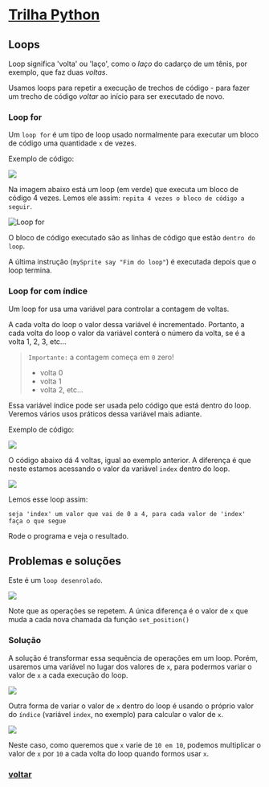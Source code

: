 # [Trilha Python](index.md)

## Loops

Loop significa 'volta' ou 'laço', como o *laço* do cadarço de um tênis, por exemplo, que faz duas *voltas*.

Usamos loops para repetir a execução de trechos de código - para fazer um trecho de código *voltar* ao início para ser executado de novo.


### Loop for

Um `loop for` é um tipo de loop usado normalmente para executar um bloco de código uma quantidade `x` de vezes.


Exemplo de código:

![](img/arcade-Loop-For-01.png)

Na imagem abaixo está um loop (em verde) que executa um bloco de código 4 vezes. Lemos ele assim: `repita 4 vezes o bloco de código a seguir`.

![Loop for](img/loop-for-01.png)


O bloco de código executado são as linhas de código que estão `dentro do loop`.

A última instrução (`mySprite say "Fim do loop"`) é executada depois que o loop termina.

### Loop for com índice

Um loop for usa uma variável para controlar a contagem de voltas.

A cada volta do loop o valor dessa variável é incrementado. Portanto, a cada volta do loop o valor da variável conterá o número da volta, se é a volta 1, 2, 3, etc... 

> `Importante:` a contagem começa em `0` zero!
> - volta 0
> - volta 1
> - volta 2, etc...

Essa variável índice pode ser usada pelo código que está dentro do loop. Veremos vários usos práticos dessa variável mais adiante.

Exemplo de código:

![](img/arcade-Loop-For-02.png)

O código abaixo dá 4 voltas, igual ao exemplo anterior. A diferença é que neste estamos acessando o valor da variável `index` dentro do loop.

![](img/loop-for-02.png)

Lemos esse loop assim:

`seja 'index' um valor que vai de 0 a 4, para cada valor de 'index' faça o que segue`

Rode o programa e veja o resultado.


## Problemas e soluções

Este é um `loop desenrolado`.

![](img/loops-problema-01.png)

Note que as operações se repetem. A única diferença é o valor de `x` que muda a cada nova chamada da função `set_position()`


### Solução

A solução é transformar essa sequência de operações em um loop. Porém, usaremos uma variável no lugar dos valores de `x`, para podermos variar o valor de `x` a cada execução do loop.

![](img/arcade-exemplo-com-for-01-solucao-01.png)

Outra forma de variar o valor de `x` dentro do loop é usando o próprio valor do `índice` (variável `index`, no exemplo) para calcular o valor de `x`.

![](img/loops-problema-solucao-01.png)

Neste caso, como queremos que `x` varie de `10 em 10`, podemos multiplicar o valor de `x` por `10` a cada volta do loop quando formos usar `x`.

### [voltar](index.md)
